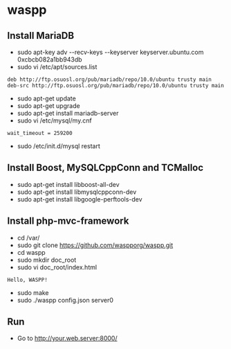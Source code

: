 waspp
=====

Install MariaDB
---------------
* sudo apt-key adv --recv-keys --keyserver keyserver.ubuntu.com 0xcbcb082a1bb943db
* sudo vi /etc/apt/sources.list
```
deb http://ftp.osuosl.org/pub/mariadb/repo/10.0/ubuntu trusty main
deb-src http://ftp.osuosl.org/pub/mariadb/repo/10.0/ubuntu trusty main
```

* sudo apt-get update
* sudo apt-get upgrade
* sudo apt-get install mariadb-server
* sudo vi /etc/mysql/my.cnf
```
wait_timeout = 259200
```

* sudo /etc/init.d/mysql restart

Install Boost, MySQLCppConn and TCMalloc
----------------------------------------
* sudo apt-get install libboost-all-dev
* sudo apt-get install libmysqlcppconn-dev
* sudo apt-get install libgoogle-perftools-dev

Install php-mvc-framework
-------------------------
* cd /var/
* sudo git clone https://github.com/waspporg/waspp.git
* cd waspp
* sudo mkdir doc_root
* sudo vi doc_root/index.html
```
Hello, WASPP!
```

* sudo make
* sudo ./waspp config.json server0

Run
---
* Go to http://your.web.server:8000/
